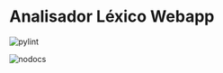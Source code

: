 # Analisador Léxico Webapp

![pylint](https://img.shields.io/badge/It's%20just%20a%20linter%20that%20annoys%20me-7.46%2F10-green)

![nodocs](https://github.com/Durfan/ufsj-reddit-crawler/blob/main/docs/nodocs.jpg)
